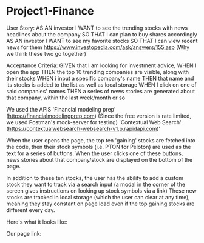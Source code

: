 # Project1-Finance

User Story:
AS AN investor
I WANT to see the trending stocks with news headlines about the company
SO THAT I can plan to buy shares accordingly
AS AN investor
I WANT to see my favorite stocks
SO THAT I can view recent news for them
https://www.investopedia.com/ask/answers/155.asp (Why we think these two go together)

Acceptance Criteria:
GIVEN that I am looking for investment advice,
WHEN I open the app
THEN the top 10 trending companies are visible, along with their stocks
WHEN i input a specific company's name
THEN that name and its stocks is added to the list as well as local storage
WHEN I click on one of said companies' names
THEN a series of news stories are generated about that company, within the last week/month or so

We used the APIS 'Financial modeling prep' (https://financialmodelingprep.com)
(Since the free version is rate limited, we used Postman's mock-server for testing)
 'Contextual Web Search' (https://contextualwebsearch-websearch-v1.p.rapidapi.com)'

When the user opens the page, the top ten 'gaining' stocks are fetched into the code, then their stock symbols (i.e. PTON for Peloton) are used as the text for a series of buttons.
When the user clicks one of these buttons, news stories about that company/stock are displayed on the bottom of the page.

In addition to these ten stocks, the user has the ability to add a custom stock they want to track via a search input (a modal in the corner of the screen gives instructions on looking up stock symbols via a link)
These new stocks are tracked in local storage (which the user can clear at any time), meaning they stay constant on page load even if the top gaining stocks are different every day.

Here's what it looks like:

Our page link:
